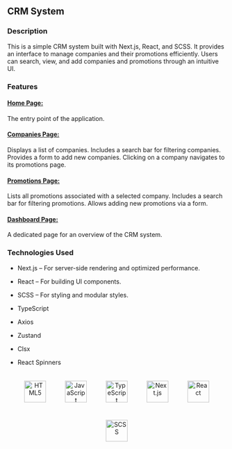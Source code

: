 ## CRM System

### Description

This is a simple CRM system built with Next.js, React, and SCSS. It provides an interface to manage companies and their promotions efficiently. Users can search, view, and add companies and promotions through an intuitive UI.

### Features

####  [Home Page:](https://crm-git-main-tatianas-projects-3041114c.vercel.app/)

The entry point of the application.

####  [Companies Page:](https://crm-git-main-tatianas-projects-3041114c.vercel.app/companies)

Displays a list of companies.
Includes a search bar for filtering companies. Provides a form to add new companies.
Clicking on a company navigates to its promotions page.

####  [Promotions Page:](https://crm-git-main-tatianas-projects-3041114c.vercel.app/companies/1)

Lists all promotions associated with a selected company.
Includes a search bar for filtering promotions.
Allows adding new promotions via a form.

####  [Dashboard Page:](https://crm-git-main-tatianas-projects-3041114c.vercel.app/dashboard)

A dedicated page for an overview of the CRM system.

### Technologies Used

- Next.js – For server-side rendering and optimized performance.

- React – For building UI components.

- SCSS – For styling and modular styles.

- TypeScript

- Axios

- Zustand

- Clsx

- React Spinners

<p align="center">
    <img src="https://cdn.jsdelivr.net/gh/devicons/devicon/icons/html5/html5-original.svg" width="50" alt="HTML5" style="margin: 20px;"/>
  <img src="https://cdn.jsdelivr.net/gh/devicons/devicon/icons/javascript/javascript-original.svg" width="50" alt="JavaScript" style="margin: 20px;"/>
  <img src="https://cdn.jsdelivr.net/gh/devicons/devicon/icons/typescript/typescript-original.svg" width="50" alt="TypeScript" style="margin: 20px;"/>
  <img src="https://cdn.jsdelivr.net/gh/devicons/devicon/icons/nextjs/nextjs-original.svg" width="50" alt="Next.js" style="margin: 20px;"/>
  <img src="https://cdn.jsdelivr.net/gh/devicons/devicon/icons/react/react-original.svg" width="50" alt="React" style="margin: 20px;"/>
  <img src="https://cdn.jsdelivr.net/gh/devicons/devicon/icons/sass/sass-original.svg" width="50" alt="SCSS" style="margin: 20px;"/>
</p>
